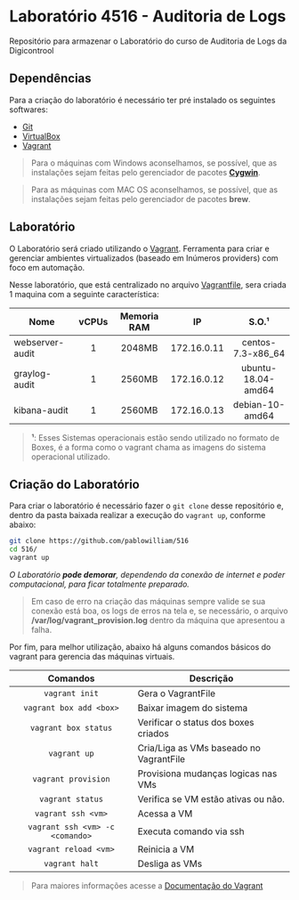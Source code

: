 Laboratório 4516 - Auditoria de Logs
=============================

Repositório para armazenar o Laboratório do curso de Auditoria de Logs da Digicontrool

Dependências
------------

Para a criação do laboratório é necessário ter pré instalado os seguintes softwares:

* [Git][2]
* [VirtualBox][3]
* [Vagrant][4]

> Para o máquinas com Windows aconselhamos, se possível, que as instalações sejam feitas pelo gerenciador de pacotes **[Cygwin][5]**.

> Para as máquinas com MAC OS aconselhamos, se possível, que as instalações sejam feitas pelo gerenciador de pacotes **brew**.

Laboratório
-----------

O Laboratório será criado utilizando o [Vagrant][6]. Ferramenta para criar e gerenciar ambientes virtualizados (baseado em Inúmeros providers) com foco em automação.

Nesse laboratório, que está centralizado no arquivo [Vagrantfile][7], sera criada 1 maquina com a seguinte característica:

Nome       | vCPUs | Memoria RAM | IP            | S.O.¹           
---------- |:-----:|:-----------:|:-------------:|:---------------:
webserver-audit     | 1     | 2048MB | 172.16.0.11 | centos-7.3-x86_64
graylog-audit      | 1     | 2560MB | 172.16.0.12 | ubuntu-18.04-amd64
kibana-audit      | 1     | 2560MB | 172.16.0.13 | debian-10-amd64 

> **¹**: Esses Sistemas operacionais estão sendo utilizado no formato de Boxes, é a forma como o vagrant chama as imagens do sistema operacional utilizado.

Criação do Laboratório 
----------------------

Para criar o laboratório é necessário fazer o `git clone` desse repositório e, dentro da pasta baixada realizar a execução do `vagrant up`, conforme abaixo:

```bash
git clone https://github.com/pablowilliam/516
cd 516/
vagrant up
```

_O Laboratório **pode demorar**, dependendo da conexão de internet e poder computacional, para ficar totalmente preparado._

> Em caso de erro na criação das máquinas sempre valide se sua conexão está boa, os logs de erros na tela e, se necessário, o arquivo **/var/log/vagrant_provision.log** dentro da máquina que apresentou a falha.

Por fim, para melhor utilização, abaixo há alguns comandos básicos do vagrant para gerencia das máquinas virtuais.

Comandos                | Descrição
:----------------------:| ---------------------------------------
`vagrant init`          | Gera o VagrantFile
`vagrant box add <box>` | Baixar imagem do sistema
`vagrant box status`    | Verificar o status dos boxes criados
`vagrant up`            | Cria/Liga as VMs baseado no VagrantFile
`vagrant provision`     | Provisiona mudanças logicas nas VMs
`vagrant status`        | Verifica se VM estão ativas ou não.
`vagrant ssh <vm>`      | Acessa a VM
`vagrant ssh <vm> -c <comando>` | Executa comando via ssh
`vagrant reload <vm>`   | Reinicia a VM
`vagrant halt`          | Desliga as VMs

> Para maiores informações acesse a [Documentação do Vagrant][8]

[1]: https://digicontrol.net
[2]: https://git-scm.com/downloads
[3]: https://www.virtualbox.org/wiki/Downloads
[4]: https://www.vagrantup.com/downloads
[5]: https://cygwin.com/install.html
[6]: https://www.vagrantup.com/
[7]: ./Vagrantfile
[8]: https://www.vagrantup.com/docs
